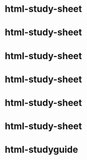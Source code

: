 # html-study-sheet
# html-study-sheet
# html-study-sheet
# html-study-sheet
# html-study-sheet
# html-study-sheet
# html-studyguide
